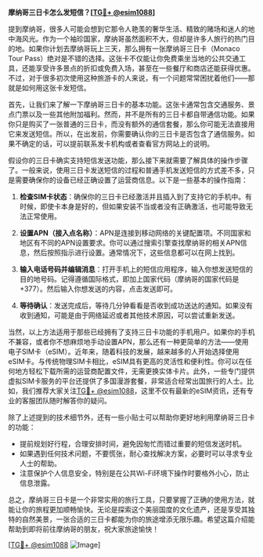 **摩纳哥三日卡怎么发短信？[[TG💪+ @esim1088](https://t.me/s/esim1088)]**

提到摩纳哥，很多人可能会想到它那令人艳羡的奢华生活、精致的赌场和迷人的地中海风光。作为一个袖珍国家，摩纳哥虽然面积不大，但却是许多人旅行的热门目的地。如果你计划去摩纳哥玩上三天，那么拥有一张摩纳哥三日卡（Monaco Tour Pass）绝对是不错的选择。这张卡不仅能让你免费乘坐当地的公共交通工具，还能享受许多景点的折扣或免费入场，甚至在一些餐厅和商店还能获得优惠。不过，对于很多初次使用这种旅游卡的人来说，有一个问题常常困扰着他们——那就是如何用这张卡发短信。

首先，让我们来了解一下摩纳哥三日卡的基本功能。这张卡通常包含交通服务、景点门票以及一些其他附加福利。然而，并不是所有的三日卡都自带通信功能。如果你只是购买了一张普通的三日卡，而没有额外的通信套餐，那么你可能无法直接用它来发送短信。所以，在出发前，你需要确认你的三日卡是否包含了通信服务。如果不确定的话，可以提前联系发卡机构或者查看官方网站上的说明。

假设你的三日卡确实支持短信发送功能，那么接下来就需要了解具体的操作步骤了。一般来说，使用三日卡发送短信的过程和普通手机发送短信的方式差不多，只是需要确保你的设备已经正确设置了运营商信息。以下是一些基本的操作指南：

1. **检查SIM卡状态**：确保你的三日卡已经激活并且插入到了支持它的手机中。有时候，即使卡本身是好的，但如果安装不当或者没有正确激活，也可能导致无法正常使用。

2. **设置APN（接入点名称）**：APN是连接到移动网络的关键配置项。不同国家和地区有不同的APN设置要求。你可以通过搜索引擎查找摩纳哥的相关APN信息，然后按照指示进行设置。通常情况下，这些信息都可以在网上找到。

3. **输入电话号码并编辑消息**：打开手机上的短信应用程序，输入你想发送短信的目的地号码。记得遵循国际格式，即加上国家代码（摩纳哥的国家代码是+377）。然后输入你想发送的内容，点击发送即可。

4. **等待确认**：发送完成后，等待几分钟看看是否收到成功送达的通知。如果没有收到通知，可能是由于网络延迟或者其他技术原因，可以尝试重新发送。

当然，以上方法适用于那些已经拥有了支持三日卡功能的手机用户。如果你的手机不兼容，或者你不想麻烦地手动设置APN，那么还有一种更简单的方法——使用电子SIM卡（eSIM）。近年来，随着科技的发展，越来越多的人开始选择使用eSIM卡。与传统物理SIM卡相比，eSIM具有更高的灵活性和便利性。你可以在任何地方轻松下载所需的运营商配置文件，无需更换实体卡片。此外，一些专门提供虚拟SIM卡服务的平台还提供了多国漫游套餐，非常适合经常出国旅行的人士。比如，我们推荐大家关注[TG💪+ @esim1088](https://t.me/s/esim1088)，这里不仅有最新的eSIM资讯，还有专业的客服团队随时解答你的疑问。

除了上述提到的技术细节外，还有一些小贴士可以帮助你更好地利用摩纳哥三日卡的功能：

- 提前规划好行程，合理安排时间，避免因匆忙而错过重要的短信发送时机。
- 如果遇到任何技术问题，不要慌张，耐心查找解决方案，必要时可以寻求专业人士的帮助。
- 注意保护个人信息安全，特别是在公共Wi-Fi环境下操作时要格外小心，防止信息泄露。

总之，摩纳哥三日卡是一个非常实用的旅行工具，只要掌握了正确的使用方法，就能让你的旅程更加顺畅愉快。无论是探索这个美丽国度的文化遗产，还是享受其独特的自然美景，一张合适的三日卡都能为你的旅途增添无限乐趣。希望这篇介绍能帮助到即将前往摩纳哥的朋友，祝大家旅途愉快！

[[TG💪+ @esim1088](https://t.me/s/esim1088) ![Image](https://i.postimg.cc/4NQfJmqS/Snipaste-2025-05-13-00-14-12.png)]